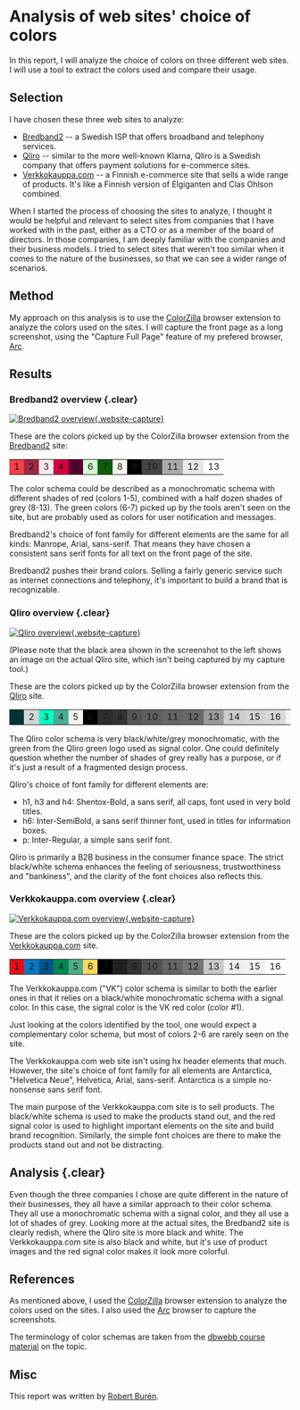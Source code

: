 # Analysis of web sites' choice of colors

In this report, I will analyze the choice of colors on three different web sites. I will use a tool to extract the colors used and compare their usage.

## Selection

I have chosen these three web sites to analyze:
* [Bredband2](https://bredband2.se/) -- a Swedish ISP that offers broadband and telephony services.
* [Qliro](https://www.qliro.com/) -- similar to the more well-known Klarna, Qliro is a Swedish company that offers payment solutions for e-commerce sites.
* [Verkkokauppa.com](https://www.verkkokauppa.com/) -- a Finnish e-commerce site that sells a wide range of products. It's like a Finnish version of Elgiganten and Clas Ohlson combined.

When I started the process of choosing the sites to analyze, I thought it would be helpful and relevant to select sites from companies that I have worked with in the past, either as a CTO or as a member of the board of directors. In those companies, I am deeply familiar with the companies and their business models. I tried to select sites that weren't too similar when it comes to the nature of the businesses, so that we can see a wider range of scenarios.

## Method

My approach on this analysis is to use the [ColorZilla](https://www.colorzilla.com/) browser extension to analyze the colors used on the sites. I will capture the front page as a long screenshot, using the "Capture Full Page" feature of my prefered browser, [Arc](https://arc.net/).

## Results

### Bredband2 overview {.clear}

[![Bredband2 overview](../image/kmom04/bredband2.png){.website-capture}](../image/kmom04/bredband2.png)

These are the colors picked up by the ColorZilla browser extension from the [Bredband2](https://bredband2.se/) site:

<table class="coloruse"><tr>
<td style="background-color: #F93E48" class="white">1</td>
<td style="background-color: #9F2943" class="white">2</td>
<td style="background-color: #FCE9EE">3</td>
<td style="background-color: #D50141">4</td>
<td style="background-color: #590030" class="white">5</td>
<td style="background-color: #D2FBD0">6</td>
<td style="background-color: #0D5F07" class="white">7</td>
<td style="background-color: #F7F7F0">8</td>
<td style="background-color: #000000" class="white">9</td>
<td style="background-color: #444444" class="white">10</td>
<td style="background-color: #AAAAAA">11</td>
<td style="background-color: #E8E8E8">12</td>
<td style="background-color: #FFFFFF">13</td>
</tr></table>

The color schema could be described as a monochromatic schema with different shades of red (colors 1-5), combined with a half dozen shades of grey (8-13). The green colors (6-7) picked up by the tools aren't seen on the site, but are probably used as colors for user notification and messages. 

Bredband2's choice of font family for different elements are the same for all kinds: Manrope, Arial, sans-serif. That means they have chosen a consistent sans serif fonts for all text on the front page of the site.

Bredband2 pushes their brand colors. Selling a fairly generic service such as internet connections and telephony, it's important to build a brand that is recognizable. 

### Qliro overview {.clear}

[![Qliro overview](../image/kmom04/qliro.png){.website-capture}](../image/kmom04/qliro.png)

(Please note that the black area shown in the screenshot to the left shows an image on the actual Qliro site, which isn't being captured by my capture tool.)

These are the colors picked up by the ColorZilla browser extension from the [Qliro](https://www.qliro.com/) site.

<table class="coloruse"><tr>
<td style="background-color: #003437" class="white">1</td>
<td style="background-color: #CFD7D6">2</td>
<td style="background-color: #00FFC2">3</td>
<td style="background-color: #4AAC91" class="white">4</td>
<td style="background-color: #F4F3EB">5</td>
<td style="background-color: #000000" class="white">6</td>
<td style="background-color: #2D2D2D" class="white">7</td>
<td style="background-color: #333333" class="white">8</td>
<td style="background-color: #565656" class="white">9</td>
<td style="background-color: #5F5F5F" class="white">10</td>
<td style="background-color: #666666" class="white">11</td>
<td style="background-color: #696969" class="white">12</td>
<td style="background-color: #999999" class="white">13</td>
<td style="background-color: #CCCCCC">14</td>
<td style="background-color: #D1D1D1">15</td>
<td style="background-color: #D8D8D8">16</td>
<td style="background-color: #F5F5F5">17</td>
<td style="background-color: #FFFFFF">18</td>
</tr></table>

The Qliro color schema is very black/white/grey monochromatic, with the green from the Qliro green logo used as signal color. One could definitely question whether the number of shades of grey really has a purpose, or if it's just a result of a fragmented design process.

Qliro's choice of font family for different elements are:
* h1, h3 and h4: Shentox-Bold, a sans serif, all caps, font used in very bold titles.
* h6: Inter-SemiBold, a sans serif thinner font, used in titles for information boxes.
* p: Inter-Regular, a simple sans serif font.

Qliro is primarily a B2B business in the consumer finance space. The strict black/white schema enhances the feeling of seriousness, trustworthiness and "bankiness", and the clarity of the font choices also reflects this.

### Verkkokauppa.com overview {.clear}

[![Verkkokauppa.com overview](../image/kmom04/verkkokauppa_com.png){.website-capture}](../image/kmom04/verkkokauppa_com.png)

These are the colors picked up by the ColorZilla browser extension from the [Verkkokauppa.com](https://www.verkkokauppa.com/) site.

<table class="coloruse"><tr>
<td style="background-color: #E3101B" class="white">1</td>
<td style="background-color: #037AC4" class="white">2</td>
<td style="background-color: #025589" class="white">3</td>
<td style="background-color: #008751" class="white">4</td>
<td style="background-color: #4DAB85" class="white">5</td>
<td style="background-color: #FFD65D">6</td>
<td style="background-color: #000000" class="white">7</td>
<td style="background-color: #212121" class="white">8</td>
<td style="background-color: #333333" class="white">9</td>
<td style="background-color: #525252" class="white">10</td>
<td style="background-color: #656565" class="white">11</td>
<td style="background-color: #767676" class="white">12</td>
<td style="background-color: #C8C8C8">13</td>
<td style="background-color: #EFEFEF">14</td>
<td style="background-color: #F1F1F1">15</td>
<td style="background-color: #FFFFFF">16</td>
</tr></table>

The Verkkokauppa.com ("VK") color schema is similar to both the earlier ones in that it relies on a black/white monochromatic schema with a signal color. In this case, the signal color is the VK red color (color #1).

Just looking at the colors identified by the tool, one would expect a complementary color schema, but most of colors 2-6 are rarely seen on the site.

The Verkkokauppa.com web site isn't using hx header elements that much. However, the site's choice of font family for all elements are Antarctica, "Helvetica Neue", Helvetica, Arial, sans-serif. Antarctica is a simple no-nonsense sans serif font.

The main purpose of the Verkkokauppa.com site is to sell products. The black/white schema is used to make the products stand out, and the red signal color is used to highlight important elements on the site and build brand recognition. Similarly, the simple font choices are there to make the products stand out and not be distracting.

## Analysis {.clear}

Even though the three companies I chose are quite different in the nature of their businesses, they all have a similar approach to their color schema. They all use a monochromatic schema with a signal color, and they all use a lot of shades of grey. Looking more at the actual sites, the Bredband2 site is clearly redish, where the Qliro site is more black and white. The Verkkokauppa.com site is also black and white, but it's use of product images and the red signal color makes it look more colorful.

## References

As mentioned above, I used the [ColorZilla](https://www.colorzilla.com/) browser extension to analyze the colors used on the sites. I also used the [Arc](https://arc.net/) browser to capture the screenshots.

The terminology of color schemas are taken from the [dbwebb course material](https://dbwebb.se/guide/design-med-html5-och-css3/farg) on the topic.

## Misc

This report was written by [Robert Burén](../).
